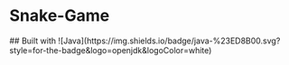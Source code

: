 <h1>Snake-Game</h1>
## Built with
![Java](https://img.shields.io/badge/java-%23ED8B00.svg?style=for-the-badge&logo=openjdk&logoColor=white)
<br>
